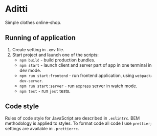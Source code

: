 # Aditti

Simple clothes online-shop.

## Running of application
1. Create setting in `.env` file.
2. Start project and launch one of the scripts:
    -   `npm build` - build production bundles.
    -   `npm start` - launch client and server part of app in one terminal in dev mode.
    -   `npm run start:frontend` - run frontend application, using `webpack-dev-server`.
    -   `npm run start:server` - run `express` server in watch mode.
    -   `npm test` - run `jest` tests.

## Code style

Rules of code style for JavaScript are described in `.eslintrc`. BEM methodology is applied to styles. To format code all code I use `prettier`; settings are available in `.prettierrc`.
